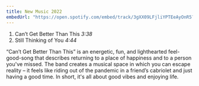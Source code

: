 ```yaml
---
title: New Music 2022
embedUrl: "https://open.spotify.com/embed/track/3gXX09LFjliYPTEeAyOnR5?theme=0"
---
```


1. Can’t Get Better Than This *3:38*
2. Still Thinking of You *4:44*

“Can’t Get Better Than This” is an energetic, fun, and lighthearted feel-good-song that describes returning to a place of happiness and to a person you've missed. The band creates a musical space in which you can escape reality – it feels like riding out of the pandemic in a friend’s cabriolet and just having a good time. In short, it's all about good vibes and enjoying life.